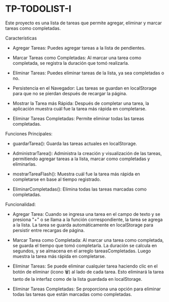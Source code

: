 # TP-TODOLIST-I 

Este proyecto es una lista de tareas que permite agregar, eliminar y marcar tareas como completadas.

Características
- Agregar Tareas: Puedes agregar tareas a la lista de pendientes.

- Marcar Tareas como Completadas: Al marcar una tarea como completada, se registra la duración que tomó realizarla.

- Eliminar Tareas: Puedes eliminar tareas de la lista, ya sea completadas o no.

- Persistencia en el Navegador: Las tareas se guardan en localStorage para que no se pierdan después de recargar la página.

- Mostrar la Tarea más Rápida: Después de completar una tarea, la aplicación muestra cuál fue la tarea más rápida en completarse.

 - Eliminar Tareas Completadas: Permite eliminar todas las tareas completadas.


Funciones Principales:

- guardarTarea(): Guarda las tareas actuales en localStorage.

- AdministrarTarea(): Administra la creación y visualización de las tareas, permitiendo agregar tareas a la lista, marcar como completadas y eliminarlas.

- mostrarTareaFlash(): Muestra cuál fue la tarea más rápida en completarse en base al tiempo registrado.

- EliminarCompletadas(): Elimina todas las tareas marcadas como completadas.

Funcionalidad:
- Agregar Tarea: Cuando se ingresa una tarea en el campo de texto y se presiona "+" o se llama a la función correspondiente, la tarea se agrega a la lista. La tarea se guarda automáticamente en localStorage para persistir entre recargas de página.

- Marcar Tarea como Completada: Al marcar una tarea como completada, se guarda el tiempo que tomó completarla. La duración se calcula en segundos, y se almacena en el arreglo tareasCompletadas. Luego muestra la tarea más rápida en completarse.

- Eliminar Tareas: Se puede eliminar cualquier tarea haciendo clic en el botón de eliminar (ícono 🗑️) al lado de cada tarea. Esto eliminará la tarea tanto de la interfaz como de la lista guardada en localStorage.

- Eliminar Tareas Completadas: Se proporciona una opción para eliminar todas las tareas que están marcadas como completadas.

